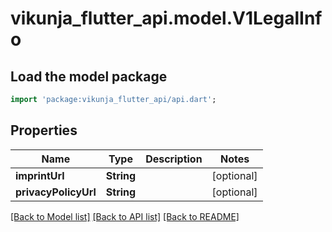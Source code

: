 # vikunja_flutter_api.model.V1LegalInfo

## Load the model package
```dart
import 'package:vikunja_flutter_api/api.dart';
```

## Properties
Name | Type | Description | Notes
------------ | ------------- | ------------- | -------------
**imprintUrl** | **String** |  | [optional] 
**privacyPolicyUrl** | **String** |  | [optional] 

[[Back to Model list]](../README.md#documentation-for-models) [[Back to API list]](../README.md#documentation-for-api-endpoints) [[Back to README]](../README.md)


